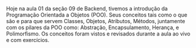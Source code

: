 Hoje na aula 01 da seção 09 de Backend, tivemos a introdução da Programação Orientada a Objetos (POO). Seus conceitos tais como o que são e para que servem Classes, Objetos, Atributos, Métodos, juntamente com os pilares da POO como: Abstração, Encapsulamento, Herança, e Polimorfismo.
Os conceitos foram vistos e revisados durante a aula ao vivo e com exercícios.
